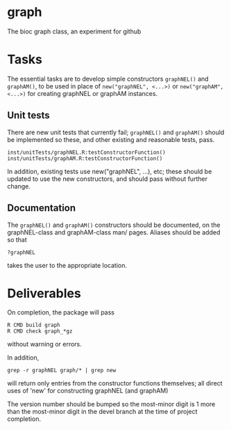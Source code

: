 graph
=====

The bioc graph class, an experiment for github

# Tasks

The essential tasks are to develop simple constructors `graphNEL()`
and `graphAM()`, to be used in place of `new("graphNEL", <...>)` or
`new("graphAM", <...>)` for creating graphNEL or graphAM instances.

## Unit tests

There are new unit tests that currently fail; `graphNEL()` and
`graphAM()` should be implemented so these, and other existing and
reasonable tests, pass.

    inst/unitTests/graphNEL.R:testConstructorFunction()
    inst/unitTests/graphAM.R:testConstructorFunction()

In addition, existing tests use new("graphNEL", ...), etc; these
should be updated to use the new constructors, and should pass without
further change.

## Documentation

The `graphNEL()` and `graphAM()` constructors should be documented, on
the graphNEL-class and graphAM-class man/ pages. Aliases should be
added so that

    ?graphNEL

takes the user to the appropriate location.

# Deliverables

On completion, the package will pass

    R CMD build graph
    R CMD check graph_*gz
   
without warning or errors.

In addition,

    grep -r graphNEL graph/* | grep new
  
will return only entries from the constructor functions themselves;
all direct uses of 'new' for constructing graphNEL (and graphAM)

The version number should be bumped so the most-minor digit is 1 more
than the most-minor digit in the devel branch at the time of project
completion.

